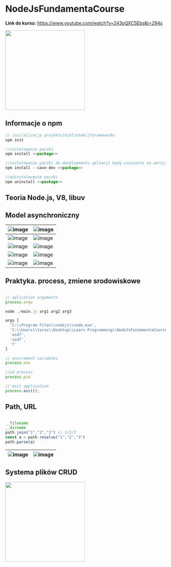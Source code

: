 # NodeJsFundamentaCourse

**Link do kursu:** https://www.youtube.com/watch?v=243pQXC5Ebs&t=294s


<img src=https://github.com/user-attachments/assets/8793df98-4f25-4134-b267-6500ea0e0ec6 height=250/>

## Informacje o npm 

```js
// iniclalizacja projektu|biblioteki|farameworku
npm init

//instalowanie paczki
npm install <<package>>

//instalowanie paczki do developmentu apliacji będą usuniente na wersji produkcyjnej
npm install --save-dev <<package>>

//odinstalowanie paczki
npm uninstall <<package>>
```

## Teoria Node.js, V8, libuv

## Model asynchroniczny 

|![image](https://github.com/user-attachments/assets/34b46cef-cf32-4f76-a78e-b713bcebf254)|![image](https://github.com/user-attachments/assets/82051128-5cf2-4c3f-bbe0-afb5dacbe359)|
|-|-|
|![image](https://github.com/user-attachments/assets/6b9c82ac-5eb5-40b9-bd73-6c49709201e4)|![image](https://github.com/user-attachments/assets/e99e98f1-e8e6-419d-8ed7-2860e2dbe820)|
|![image](https://github.com/user-attachments/assets/87ba17c2-2a92-4ec7-bd7b-1846ebacaf20)|![image](https://github.com/user-attachments/assets/8594cc72-e546-4dbd-86a7-8581f4e637cc)|
|![image](https://github.com/user-attachments/assets/a4cc3ef1-c162-4bcc-983a-537a89a18221)|![image](https://github.com/user-attachments/assets/f147e253-5b85-496a-b3ab-e49cea25b3e8)|
|![image](https://github.com/user-attachments/assets/0bd65092-5ea8-41fc-a428-c0cc70d94cd0)|![image](https://github.com/user-attachments/assets/4e129ee1-648d-4e90-b40d-6a01fda934fc)|

## Praktyka. process, zmiene srodowiskowe

```js

// aplication arguments
process.argv

node ./main.js arg1 arg2 arg3

args [
  'C:\\Program Files\\nodejs\\node.exe',
  'C:\\Users\\taras\\Desktop\\Learn Programming\\NodeJsFundamentaCourse\\project\\main.js',
  'asdf',
  'asdf',
  'f'
]

// envirement variables
process.env

//id process
process.pid

// exit application
process.exit();
```

## Path, URL

```js

__filename
__dirname
path.join("1","2","3") // 1/2/3
const a = path.resolve("1","2","3")
path.parse(a)
```

|![image](https://github.com/user-attachments/assets/6ace09b5-d0c9-4569-8746-d3392ff484f2)|![image](https://github.com/user-attachments/assets/8db4d9b0-1535-40f1-8616-990940d8849d)|
|-|-|


## Systema plików CRUD

<img src=https://github.com/user-attachments/assets/77370e89-9dba-4dbd-9774-6727d1a23cf3 height=250/>


